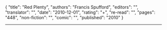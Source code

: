 {
"title": "Red Plenty",
"authors": "Francis Spufford",
"editors": "",
"translator": "",
"date": "2010-12-01",
"rating": "+",
"re-read": "",
"pages": "448",
"non-fiction": "",
"comic": "",
"published": "2010"
}

---

